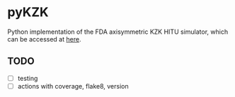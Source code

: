 # pyKZK

Python implementation of the FDA axisymmetric KZK HITU simulator, which can be accessed at [here](https://github.com/jsoneson/HITU_Simulator).

## TODO

- [ ] testing
- [ ] actions with coverage, flake8, version
